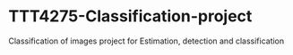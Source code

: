 # TTT4275-Classification-project

Classification of images project for Estimation, detection and classification

